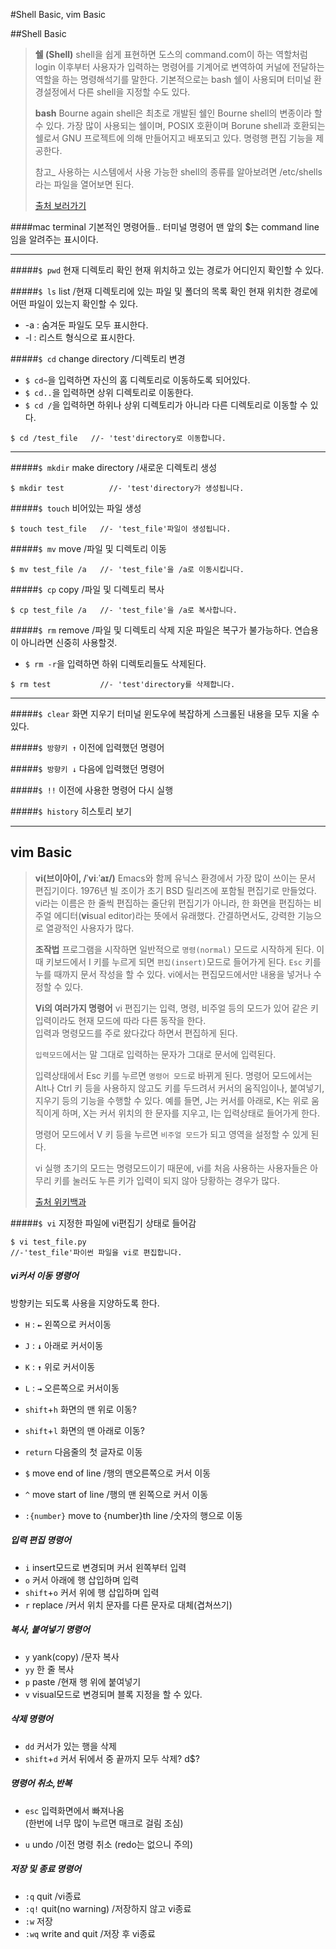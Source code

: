 #Shell Basic, vim Basic

##Shell Basic

> **쉘 (Shell)**
> shell을 쉽게 표현하면 도스의 command.com이 하는 역할처럼 login 이후부터 사용자가 입력하는 명령어를 기계어로 변역하여 커널에 전달하는 역할을 하는 명령해석기를 말한다. 기본적으로는 bash 쉘이 사용되며 터미널 환경설정에서 다른 shell을 지정할 수도 있다.  
> 
> **bash**
>   Bourne again shell은 최초로 개발된 쉘인 Bourne shell의 변종이라 할 수 있다. 가장 많이 사용되는 쉘이며, POSIX 호환이며 Borune shell과 호환되는 쉘로서 GNU 프로젝트에 의해 만들어지고 배포되고 있다. 명령행 편집 기능을 제공한다.
> 
> 참고_ 사용하는 시스템에서 사용 가능한 shell의 종류를 알아보려면 /etc/shells라는 파일을 열어보면 된다.
> 
> [출처 보러가기](http://serapims.tistory.com/entry/OSX-%ED%84%B0%EB%AF%B8%EB%84%90-%EB%AA%85%EB%A0%B9%EC%96%B4)
> <!-- day_1_terminal.txt에서도 확인가능 -->


####mac terminal 기본적인 명령어들..
터미널 명령어 맨 앞의 $는 command line임을 알려주는 표시이다.

---

#####`$ pwd` 현재 디렉토리 확인
현재 위치하고 있는 경로가 어디인지 확인할 수 있다.

#####`$ ls` list /현재 디렉토리에 있는 파일 및 폴더의 목록 확인
현재 위치한 경로에 어떤 파일이 있는지 확인할 수 있다.
- -a : 숨겨둔 파일도 모두 표시한다.
- -l : 리스트 형식으로 표시한다.

#####`$ cd` change directory /디렉토리 변경
- `$ cd~`을 입력하면 자신의 홈 디렉토리로 이동하도록 되어있다.
- `$ cd..`을 입력하면 상위 디렉토리로 이동한다.
- `$ cd /`을 입력하면 하위나 상위 디렉토리가 아니라 다른 디렉토리로 이동할 수 있다.
```
$ cd /test_file   //- 'test'directory로 이동합니다.
```
---

#####`$ mkdir` make directory /새로운 디렉토리 생성
```
$ mkdir test		  //- 'test'directory가 생성됩니다.
```
#####`$ touch` 비어있는 파일 생성
```
$ touch test_file 	//- 'test_file'파일이 생성됩니다.
```
#####`$ mv` move /파일 및 디렉토리 이동
```
$ mv test_file /a	//- 'test_file'을 /a로 이동시킵니다.
```
#####`$ cp` copy /파일 및 디렉토리 복사
```
$ cp test_file /a	//-	'test_file'을 /a로 복사합니다.
```
#####`$ rm` remove /파일 및 디렉토리 삭제
지운 파일은 복구가 불가능하다. 연습용이 아니라면 신중히 사용할것.

- `$ rm -r`을 입력하면 하위 디렉토리들도 삭제된다.

```
$ rm test			//-	'test'directory를 삭제합니다.
```
---
#####`$ clear` 화면 지우기
터미널 윈도우에 복잡하게 스크롤된 내용을 모두 지울 수 있다.

#####`$ 방향키 ↑` 이전에 입력했던 명령어

#####`$ 방향키 ↓` 다음에 입력했던 명령어

#####`$ !!` 이전에 사용한 명령어 다시 실행

#####`$ history` 히스토리 보기

---

## vim Basic

> **vi(브이아이, /ˈviːˈaɪ/)**
> Emacs와 함께 유닉스 환경에서 가장 많이 쓰이는 문서 편집기이다.
> 1976년 빌 조이가 초기 BSD 릴리즈에 포함될 편집기로 만들었다.
> vi라는 이름은 한 줄씩 편집하는 줄단위 편집기가 아니라, 한 화면을 편집하는 비주얼 에디터(**vi**sual editor)라는 뜻에서 유래했다.
> 간결하면서도, 강력한 기능으로 열광적인 사용자가 많다.
> 
> **조작법**
> 프로그램을 시작하면 일반적으로 `명령(normal)` 모드로 시작하게 된다. 이때 키보드에서 I 키를 누르게 되면 `편집(insert)`모드로 들어가게 된다. `Esc` 키를 누를 때까지 문서 작성을 할 수 있다. vi에서는 편집모드에서만 내용을 넣거나 수정할 수 있다.
> 
> **Vi의 여러가지 명령어**
> vi 편집기는 입력, 명령, 비주얼 등의 모드가 있어 같은 키 입력이라도 현재 모드에 따라 다른 동작을 한다.   
> 입력과 명령모드를 주로 왔다갔다 하면서 편집하게 된다. 
> 
> `입력모드`에서는 말 그대로 입력하는 문자가 그대로 문서에 입력된다. 
> 
> 입력상태에서 Esc 키를 누르면 `명령어 모드`로 바뀌게 된다.
> 명령어 모드에서는 Alt나 Ctrl 키 등을 사용하지 않고도 키를 두드려서 커서의 움직임이나, 붙여넣기, 지우기 등의 기능을 수행할 수 있다. 예를 들면, J는 커서를 아래로, K는 위로 움직이게 하며, X는 커서 위치의 한 문자를 지우고, I는 입력상태로 들어가게 한다.
> 
> 명령어 모드에서 V 키 등을 누르면 `비주얼 모드`가 되고 영역을 설정할 수 있게 된다. 
> 
> vi 실행 초기의 모드는 명령모드이기 때문에, vi를 처음 사용하는 사용자들은 아무리 키를 눌러도 누른 키가 입력이 되지 않아 당황하는 경우가 많다.
> 
> [출처 위키백과](http://ko.wikipedia.org/wiki/Vi)


#####`$ vi` 지정한 파일에 vi편집기 상태로 들어감
```
$ vi test_file.py
//-'test_file'파이썬 파일을 vi로 편집합니다.
```

##### vi커서 이동 명령어
방향키는 되도록 사용을 지양하도록 한다.

- `H` : **`←`** 왼쪽으로 커서이동
- `J` : **`↓`** 아래로 커서이동
- `K` : **`↑`** 위로 커서이동
- `L` : **`→`** 오른쪽으로 커서이동


- `shift`+`h` 화면의 맨 위로 이동?
- `shift`+`l` 화면의 맨 아래로 이동?
- `return` 다음줄의 첫 글자로 이동
- `$` move end of line /행의 맨오른쪽으로 커서 이동
- `^` move start of line /행의 맨 왼쪽으로 커서 이동
- `:{number}` move to {number}th line /숫자의 행으로 이동


##### 입력 편집 명령어
- `i` insert모드로 변경되며 커서 왼쪽부터 입력
- `o` 커서 아래에 행 삽입하며 입력
- `shift`+`o` 커서 위에 행 삽입하며 입력
- `r` replace /커서 위치 문자를 다른 문자로 대체(겹쳐쓰기)


##### 복사, 붙여넣기 명령어
- `y` yank(copy) /문자 복사
- `yy` 한 줄 복사
- `p` paste /현재 행 위에 붙여넣기
- `v` visual모드로 변경되며 블록 지정을 할 수 있다.

##### 삭제 명령어
- `dd` 커서가 있는 행을 삭제
- `shift`+`d` 커서 뒤에서 중 끝까지 모두 삭제? d$?

##### 명령어 취소,반복
- `esc` 입력화면에서 빠져나옴  
  (한번에 너무 많이 누르면 매크로 걸림 조심)
  
- `u` undo /이전 명령 취소 (redo는 없으니 주의)

##### 저장 및 종료 명령어
- `:q` quit /vi종료
- `:q!` quit(no warning) /저장하지 않고 vi종료
- `:w` 저장
- `:wq` write and quit /저장 후 vi종료




